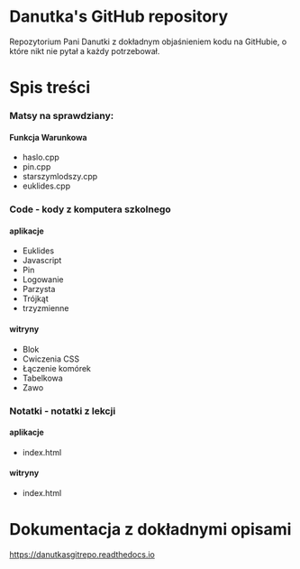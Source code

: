 # Danutka's GitHub repository
Repozytorium Pani Danutki z dokładnym objaśnieniem kodu na GitHubie, o które nikt nie pytał a każdy potrzebował.

# Spis treści
### Matsy na sprawdziany:
#### Funkcja Warunkowa
- haslo.cpp
- pin.cpp
- starszymlodszy.cpp
- euklides.cpp
### Code - kody z komputera szkolnego
#### aplikacje
- Euklides
- Javascript
- Pin
- Logowanie
- Parzysta
- Trójkąt
- trzyzmienne
#### witryny
- Blok
- Cwiczenia CSS
- Łączenie komórek
- Tabelkowa
- Zawo
### Notatki - notatki z lekcji
#### aplikacje
- index.html
#### witryny
- index.html

# Dokumentacja z dokładnymi opisami
https://danutkasgitrepo.readthedocs.io